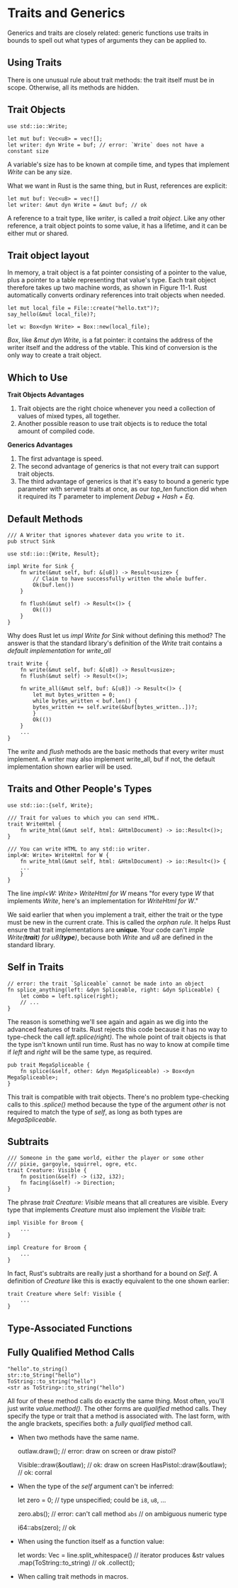 # Traits and Generics
Generics and traits are closely related: generic functions use traits in bounds to spell out what types of arguments they can be applied to.

## Using Traits
There is one unusual rule about trait methods: the trait itself must be in scope. Otherwise, all its methods are hidden.

## Trait Objects

    use std::io::Write;

    let mut buf: Vec<u8> = vec![];
    let writer: dyn Write = buf; // error: `Write` does not have a constant size


A variable's size has to be known at compile time, and types that implement *Write* can be any size.

What we want in Rust is the same thing, but in Rust, references are explicit:

    let mut buf: Vec<u8> = vec![]
    let writer: &mut dyn Write = &mut buf; // ok

A reference to a trait type, like *writer*, is called a *trait object*. Like any other reference, a trait object points to some value, it has a lifetime, and it can be either mut or shared.

## Trait object layout
In memory, a trait object is a fat pointer consisting of a pointer to the value, plus a pointer to a table representing that value's type. Each trait object therefore takes up two machine words, as shown in Figure 11-1.
Rust automatically converts ordinary references into trait objects when needed.

    let mut local_file = File::create("hello.txt")?;
    say_hello(&mut local_file)?;

    let w: Box<dyn Write> = Box::new(local_file);

*Box<dyn Write>*, like *&mut dyn Write*, is a fat pointer: it contains the address of the writer itself and the address of the vtable.
This kind of conversion is the only way to create a trait object.

## Which to Use

**Trait Objects Advantages**
1. Trait objects are the right choice whenever you need a collection of values of mixed types, all together.
2. Another possible reason to use trait objects is to reduce the total amount of compiled code.

**Generics Advantages**
1. The first advantage is speed.
2. The second advantage of generics is that not every trait can support trait objects.
3. The third advantage of generics is that it's easy to bound a generic type parameter with serveral traits at once, as our *top_ten* function did when it required its *T* parameter to implement *Debug + Hash + Eq*.

## Default Methods

    /// A Writer that ignores whatever data you write to it.
    pub struct Sink
    
    use std::io::{Write, Result};
    
    impl Write for Sink {
        fn write(&mut self, buf: &[u8]) -> Result<usize> {
            // Claim to have successfully written the whole buffer.
            Ok(buf.len())
        }
    
        fn flush(&mut self) -> Result<()> {
            Ok(())
        }
    }

Why does Rust let us *impl Write for Sink* without defining this method? The answer is that the standard library's definition of the *Write* trait contains a *default implementation* for *write_all*

    trait Write {
        fn write(&mut self, buf: &[u8]) -> Result<usize>;
        fn flush(&mut self) -> Result<()>;
    
        fn write_all(&mut self, buf: &[u8]) -> Result<()> {
            let mut bytes_written = 0;
            while bytes_written < buf.len() {
            bytes_written += self.write(&buf[bytes_written..])?;
            }
            Ok(())
        }
        ...
    }



The *write* and *flush* methods are the basic methods that every writer must implement. A writer may also implement write_all, buf if not, the default implementation shown earlier will be used.

## Traits and Other People's Types

    use std::io::{self, Write};
    
    /// Trait for values to which you can send HTML.
    trait WriteHtml {
        fn write_html(&mut self, html: &HtmlDocument) -> io::Result<()>;
    }
    
    /// You can write HTML to any std::io writer.
    impl<W: Write> WriteHtml for W {
        fn write_html(&mut self, html: &HtmlDocument) -> io::Result<()> {
        ...
        }
    }


The line *impl<W: Write> WriteHtml for W* means "for every type *W* that implements *Write*, here's an implementation for *WriteHtml for W*."

We said earlier that when you implement a trait, either the trait or the type must be new in the current crate. This is called the *orphan rule*. It helps Rust ensure that trait implementations are **unique**. Your code can't *imple Write(**trait**) for u8(**type**)*, because both *Write* and *u8* are defined in the standard library.

## Self in Traits
    
    // error: the trait `Spliceable` cannot be made into an object
    fn splice_anything(left: &dyn Spliceable, right: &dyn Spliceable) {
        let combo = left.splice(right);
        // ...
    }

The reason is something we'll see again and again as we dig into the advanced features of traits. Rust rejects this code because it has no way to type-check the call *left.splice(right)*. The whole point of trait objects is that the type isn't known until run time. Rust has no way to know at compile time if *left* and *right* will be the same type, as required.

    pub trait MegaSpliceable {
        fn splice(&self, other: &dyn MegaSpliceable) -> Box<dyn MegaSpliceable>;        
    }

This trait is compatible with trait objects. There's no problem type-checking calls to this *.splice()* method because the type of the argument *other* is not required to match the type of *self*, as long as both types are *MegaSpliceable*.

## Subtraits
    
    /// Someone in the game world, either the player or some other
    /// pixie, gargoyle, squirrel, ogre, etc.
    trait Creature: Visible {
        fn position(&self) -> (i32, i32);
        fn facing(&self) -> Direction;
    }

The phrase *trait Creature: Visible* means that all creatures are visible. Every type that implements *Creature* must also implement the *Visible* trait:
    
    impl Visible for Broom {
        ...
    }

    impl Creature for Broom {
        ...
    }

In fact, Rust's subtraits are really just a shorthand for a bound on *Self*. A definition of *Creature* like this is exactly equivalent to the one shown earlier:

    trait Creature where Self: Visible {
        ...
    }

## Type-Associated Functions

## Fully Qualified Method Calls

    "hello".to_string()
    str::to_String("hello")
    ToString::to_string("hello")
    <str as ToString>::to_string("hello")

All four of these method calls do exactly the same thing. Most often, you'll just write *value.method()*. The other forms are *qualified* method calls. They specify the type or trait that a method is associated with. The last form, with the angle brackets, specifies both: a *fully qualified* method call.
 
- When two methods have the same name.
    
    outlaw.draw(); // error: draw on screen or draw pistol?

    Visible::draw(&outlaw); // ok: draw on screen
    HasPistol::draw(&outlaw); // ok: corral

- When the type of the *self* argument can't be inferred:

    let zero = 0; // type unspecified; could be `i8`, `u8`, ...

    zero.abs(); // error: can't call method `abs`
                // on ambiguous numeric type
    
    i64::abs(zero); // ok

- When using the function itself as a function value:

    let words: Vec<String> = 
        line.split_whitespace() // iterator produces &str values
            .map(ToString::to_string) // ok
            .collect();

- When calling trait methods in macros.

